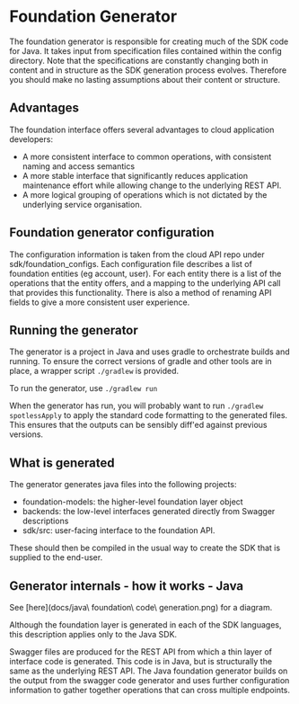 # Foundation Generator
The foundation generator is responsible for creating much of the SDK code for Java. It takes input from specification files contained within the config directory. Note that the specifications are constantly changing both in content and in structure as the SDK generation process evolves. Therefore you should make no lasting assumptions about their content or structure.

## Advantages
The foundation interface offers several advantages to cloud application developers:

* A more consistent interface to common operations, with consistent naming and access semantics
* A more stable interface that significantly reduces application maintenance effort while allowing change to the underlying REST API.
* A more logical grouping of operations which is not dictated by the underlying service organisation.

## Foundation generator configuration
The configuration information is taken from the cloud API repo under sdk/foundation_configs. Each configuration file describes a list of foundation entities (eg account, user). For each entity there is a list of the operations that the entity offers, and a mapping to the underlying API call that provides this functionality. There is also a method of renaming API fields to give a more consistent user experience.

## Running the generator
The generator is a project in Java and uses gradle to orchestrate builds and running. To ensure the correct versions of gradle and other tools are in place, a wrapper script ``./gradlew`` is provided.

To run the generator, use ``./gradlew run``

When the generator has run, you will probably want to run ``./gradlew spotlessApply`` to apply the standard code formatting to the generated files. This ensures that the outputs can be sensibly diff'ed against previous versions.

## What is generated
The generator generates java files into the following projects:

* foundation-models: the higher-level foundation layer object
* backends: the low-level interfaces generated directly from Swagger descriptions
* sdk/src: user-facing interface to the foundation API.

These should then be compiled in the usual way to create the SDK that is supplied to the end-user.

## Generator internals - how it works - Java
See [here](docs/java\ foundation\ code\ generation.png) for a diagram.

Although the foundation layer is generated in each of the SDK languages, this description applies only to the Java SDK.

Swagger files are produced for the REST API from which a thin layer of interface code is generated. This code is in Java, but is structurally the same as the underlying REST API. The Java foundation generator builds on the output from the swagger code generator and uses further configuration information to gather together operations that can cross multiple endpoints. 
